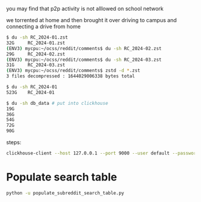 you may find that p2p activity is not alllowed on school network

we torrented at home and then brought it over driving to campus and connecting a drive from home

```bash
$ du -sh RC_2024-01.zst
32G     RC_2024-01.zst
(ENV3) mycpu:~/ocss/reddit/comments$ du -sh RC_2024-02.zst
29G     RC_2024-02.zst
(ENV3) mycpu:~/ocss/reddit/comments$ du -sh RC_2024-03.zst
31G     RC_2024-03.zst
(ENV3) mycpu:~/ocss/reddit/comments$ zstd -d *.zst
3 files decompressed : 1644029006338 bytes total

$ du -sh RC_2024-01
523G    RC_2024-01

$ du -sh db_data # put into clickhouse
19G
36G
54G
72G
90G
```

steps:

```bash
clickhouse-client --host 127.0.0.1 --port 9000 --user default --password heyheyhey --database default

```

# Populate search table

```bash
python -u populate_subreddit_search_table.py
```

